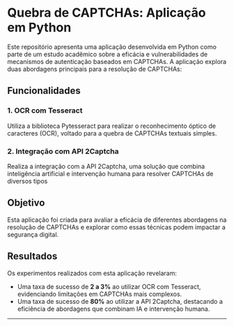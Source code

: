 # Quebra de CAPTCHAs: Aplicação em Python

Este repositório apresenta uma aplicação desenvolvida em Python como parte de um estudo acadêmico sobre a eficácia e vulnerabilidades de mecanismos de autenticação baseados em CAPTCHAs. A aplicação explora duas abordagens principais para a resolução de CAPTCHAs:

## Funcionalidades

### 1. OCR com Tesseract
Utiliza a biblioteca Pytesseract para realizar o reconhecimento óptico de caracteres (OCR), voltado para a quebra de CAPTCHAs textuais simples. 

### 2. Integração com API 2Captcha
Realiza a integração com a API 2Captcha, uma solução que combina inteligência artificial e intervenção humana para resolver CAPTCHAs de diversos tipos

## Objetivo
Esta aplicação foi criada para avaliar a eficácia de diferentes abordagens na resolução de CAPTCHAs e explorar como essas técnicas podem impactar a segurança digital.

## Resultados
Os experimentos realizados com esta aplicação revelaram:
- Uma taxa de sucesso de **2 a 3%** ao utilizar OCR com Tesseract, evidenciando limitações em CAPTCHAs mais complexos.
- Uma taxa de sucesso de **80%** ao utilizar a API 2Captcha, destacando a eficiência de abordagens que combinam IA e intervenção humana.

---

